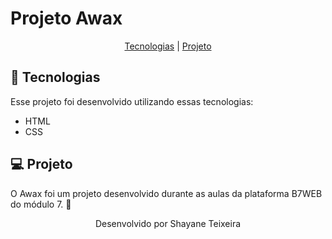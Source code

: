 # Projeto Awax
<p align="center">
  <a href="#-tecnologias">Tecnologias</a> |
  <a href="#-projeto">Projeto</a> 
</p>

## 🚀 Tecnologias

Esse projeto foi desenvolvido utilizando essas tecnologias:

- HTML
- CSS

## 💻 Projeto

O Awax foi um projeto desenvolvido durante as aulas da plataforma B7WEB do módulo 7. 💜 

<p align="center">Desenvolvido por Shayane Teixeira</p>
